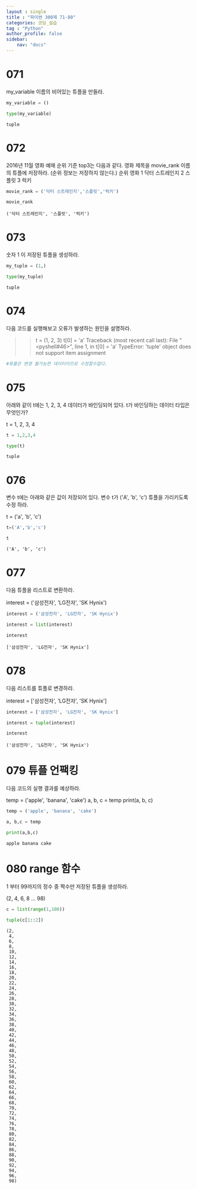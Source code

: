 ```yaml
---
layout : single
title : "파이썬 300제 71-80"
categories: 코딩_실습
tag : "Python"
author_profile: false
sidebar:
    nav: "docs"
---
```

# 071
my_variable 이름의 비어있는 튜플을 만들라. 


```python
my_variable = ()
```


```python
type(my_variable)
```




    tuple



# 072
2016년 11월 영화 예매 순위 기준 top3는 다음과 같다. 영화 제목을 movie_rank 이름의 튜플에 저장하라. (순위 정보는 저장하지 않는다.)
순위	영화
1	닥터 스트레인지
2	스플릿
3	럭키


```python
movie_rank = ('닥터 스트레인지','스플릿','럭키')
```


```python
movie_rank
```




    ('닥터 스트레인지', '스플릿', '럭키')



# 073
숫자 1 이 저장된 튜플을 생성하라.


```python
my_tuple = (1,)
```


```python
type(my_tuple)
```




    tuple



# 074
다음 코드를 실행해보고 오류가 발생하는 원인을 설명하라.

>> t = (1, 2, 3)
>> t[0] = 'a'
Traceback (most recent call last):
  File "<pyshell#46>", line 1, in <module>
    t[0] = 'a'
TypeError: 'tuple' object does not support item assignment


```python
#튜플은 변경 불가능한 데이터이므로 수정할수없다.
```

# 075
아래와 같이 t에는 1, 2, 3, 4 데이터가 바인딩되어 있다. t가 바인딩하는 데이터 타입은 무엇인가?

t = 1, 2, 3, 4


```python
t = 1,2,3,4
```


```python
type(t)
```




    tuple



# 076
변수 t에는 아래와 같은 값이 저장되어 있다. 변수 t가 ('A', 'b', 'c') 튜플을 가리키도록 수정 하라.

t = ('a', 'b', 'c')


```python
t=('A','b','c')
```


```python
t
```




    ('A', 'b', 'c')



# 077
다음 튜플을 리스트로 변환하라.

interest = ('삼성전자', 'LG전자', 'SK Hynix') 


```python
interest = ('삼성전자', 'LG전자', 'SK Hynix')
```


```python
interest = list(interest)
```


```python
interest
```




    ['삼성전자', 'LG전자', 'SK Hynix']



# 078
다음 리스트를 튜플로 변경하라.

interest = ['삼성전자', 'LG전자', 'SK Hynix']


```python
interest = ['삼성전자', 'LG전자', 'SK Hynix']
```


```python
interest = tuple(interest)
```


```python
interest
```




    ('삼성전자', 'LG전자', 'SK Hynix')



# 079 튜플 언팩킹
다음 코드의 실행 결과를 예상하라.

temp = ('apple', 'banana', 'cake')
a, b, c = temp
print(a, b, c)


```python
temp = ('apple', 'banana', 'cake')
```


```python
a, b,c = temp
```


```python
print(a,b,c)
```

    apple banana cake
    

# 080 range 함수
1 부터 99까지의 정수 중 짝수만 저장된 튜플을 생성하라.

(2, 4, 6, 8 ... 98) 


```python
c = list(range(1,100))
```


```python
tuple(c[1::2])
```




    (2,
     4,
     6,
     8,
     10,
     12,
     14,
     16,
     18,
     20,
     22,
     24,
     26,
     28,
     30,
     32,
     34,
     36,
     38,
     40,
     42,
     44,
     46,
     48,
     50,
     52,
     54,
     56,
     58,
     60,
     62,
     64,
     66,
     68,
     70,
     72,
     74,
     76,
     78,
     80,
     82,
     84,
     86,
     88,
     90,
     92,
     94,
     96,
     98)




```python


```
